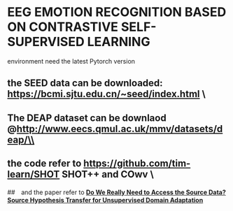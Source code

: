 # EEG EMOTION RECOGNITION BASED ON CONTRASTIVE SELF-SUPERVISED LEARNING


environment need the latest Pytorch version 

## the SEED data can be downloaded: https://bcmi.sjtu.edu.cn/~seed/index.html \\
## The DEAP dataset can be downlaod @http://www.eecs.qmul.ac.uk/mmv/datasets/deap/\\
## the code refer to https://github.com/tim-learn/SHOT SHOT++ and COwv \\
##　and the paper refer to [**Do We Really Need to Access the Source Data? Source Hypothesis Transfer for Unsupervised Domain Adaptation**](https://arxiv.org/abs/2002.08546)

